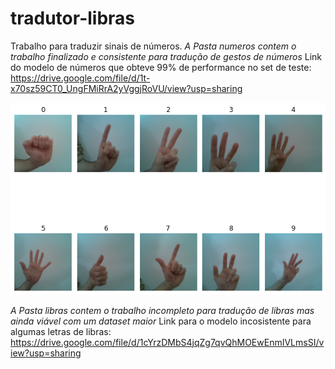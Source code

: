 # tradutor-libras

Trabalho para traduzir sinais de números.
*A Pasta numeros contem o trabalho finalizado e consistente para tradução de gestos de números*
Link do modelo de números que obteve 99% de performance no set de teste: https://drive.google.com/file/d/1t-x70sz59CT0_UngFMiRrA2yVggjRoVU/view?usp=sharing

<img src="https://github.com/Schwarzam/tradutor-libras/raw/main/numeros/imagens_trabalho/gestos.png" />





*A Pasta libras contem o trabalho incompleto para tradução de libras mas ainda viável com um dataset maior* 
Link para o modelo incosistente para algumas letras de libras: https://drive.google.com/file/d/1cYrzDMbS4jqZg7qvQhMOEwEnmIVLmsSI/view?usp=sharing
